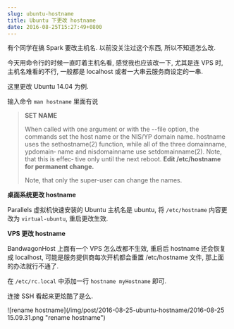 ```yaml
---
slug: ubuntu-hostname
title: Ubuntu 下更改 hostname
date: 2016-08-25T15:27:49+0800
---
```

有个同学在搞 Spark 要改主机名. 以前没关注过这个东西, 所以不知道怎么改.

今天用命令行的时候一直盯着主机名看, 感觉我也应该改一下, 尤其是连 VPS 时, 主机名难看的不行, 一般都是 localhost 或者一大串云服务商设定的一串.

这里更改 Ubuntu 14.04 为例.

输入命令 `man hostname` 里面有说

> **SET NAME**
>
> When  called  with one argument or with the --file option, the commands       set the host name  or  the  NIS/YP  domain  name.   hostname  uses  the       sethostname(2)  function,  while all of the three domainname, ypdomain‐       name and nisdomainname use setdomainname(2).  Note, that this is effec‐       tive  only  until  the  next  reboot.  **Edit /etc/hostname for permanent       change.**
>
> Note, that only the super-user can change the names.

**桌面系统更改 hostname**

Parallels 虚拟机快速安装的 Ubuntu 主机名是 ubuntu, 将 `/etc/hostname` 内容更改为 `virtual-ubuntu`, 重启更改生效.

**VPS 更改 hostname**

BandwagonHost 上面有一个 VPS 怎么改都不生效, 重启后 hostname 还会恢复成 localhost, 可能是服务提供商每次开机都会重置 /etc/hostname 文件, 那上面的办法就行不通了.

在 `/etc/rc.local` 中添加一行 `hostname myHostname` 即可.

连接 SSH 看起来更炫酷了是么.

![rename hostname](/img/post/2016-08-25-ubuntu-hostname/2016-08-25 15.09.31.png "rename hostname")
